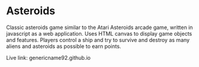 # Asteroids

Classic asteroids game similar to the Atari Asteroids arcade game, written in javascript as a web application. Uses HTML canvas to display game objects and features. Players control a ship and try to survive and destroy as many aliens and asteroids as possible to earn points.

Live link: genericname92.github.io
